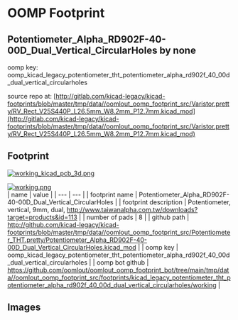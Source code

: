 # OOMP Footprint  
## Potentiometer_Alpha_RD902F-40-00D_Dual_Vertical_CircularHoles  by none  
  
oomp key: oomp_kicad_legacy_potentiometer_tht_potentiometer_alpha_rd902f_40_00d_dual_vertical_circularholes  
  
source repo at: [http://gitlab.com/kicad-legacy/kicad-footprints/blob/master/tmp/data//oomlout_oomp_footprint_src/Varistor.pretty/RV_Rect_V25S440P_L26.5mm_W8.2mm_P12.7mm.kicad_mod](http://gitlab.com/kicad-legacy/kicad-footprints/blob/master/tmp/data//oomlout_oomp_footprint_src/Varistor.pretty/RV_Rect_V25S440P_L26.5mm_W8.2mm_P12.7mm.kicad_mod)  
## Footprint  
  
[![working_kicad_pcb_3d.png](working_kicad_pcb_3d_600.png)](working_kicad_pcb_3d.png)  
  
[![working.png](working_600.png)](working.png)  
| name | value | 
| --- | --- | 
| footprint name | Potentiometer_Alpha_RD902F-40-00D_Dual_Vertical_CircularHoles | 
| footprint description | Potentiometer, vertical, 9mm, dual, http://www.taiwanalpha.com.tw/downloads?target=products&id=113 | 
| number of pads | 8 | 
| github path | http://github.com/kicad-legacy/kicad-footprints/blob/master/tmp/data//oomlout_oomp_footprint_src/Potentiometer_THT.pretty/Potentiometer_Alpha_RD902F-40-00D_Dual_Vertical_CircularHoles.kicad_mod | 
| oomp key | oomp_kicad_legacy_potentiometer_tht_potentiometer_alpha_rd902f_40_00d_dual_vertical_circularholes | 
| oomp bot github | https://github.com/oomlout/oomlout_oomp_footprint_bot/tree/main/tmp/data//oomlout_oomp_footprint_src/footprints/kicad_legacy_potentiometer_tht_potentiometer_alpha_rd902f_40_00d_dual_vertical_circularholes/working | 
## Images  
